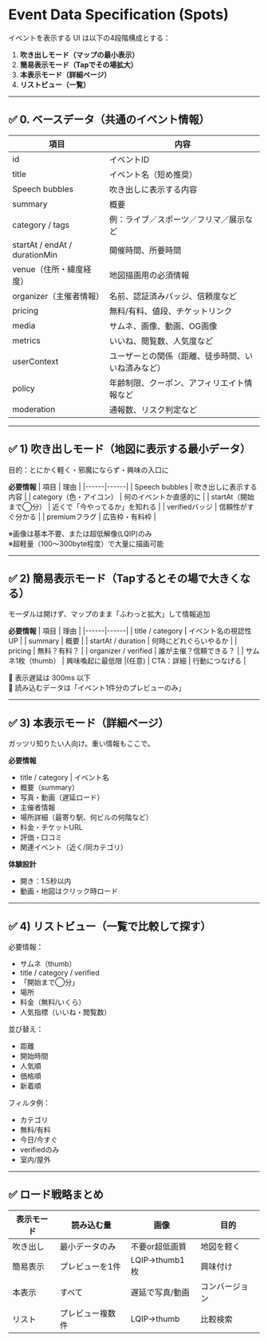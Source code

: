 # Event Data Specification (Spots)

イベントを表示する UI は以下の4段階構成とする：

1. **吹き出しモード（マップの最小表示）**
2. **簡易表示モード（Tapでその場拡大）**
3. **本表示モード（詳細ページ）**
4. **リストビュー（一覧）**

---

## ✅ 0. ベースデータ（共通のイベント情報）

| 項目 | 内容 |
|------|------|
| id | イベントID |
| title | イベント名（短め推奨） |
| Speech bubbles | 吹き出しに表示する内容 |
| summary | 概要 |
| category / tags | 例：ライブ／スポーツ／フリマ／展示など |
| startAt / endAt / durationMin | 開催時間、所要時間 |
| venue（住所・緯度経度） | 地図描画用の必須情報 |
| organizer（主催者情報） | 名前、認証済みバッジ、信頼度など |
| pricing | 無料/有料、値段、チケットリンク |
| media | サムネ、画像、動画、OG画像 |
| metrics | いいね、閲覧数、人気度など |
| userContext | ユーザーとの関係（距離、徒歩時間、いいね済みなど） |
| policy | 年齢制限、クーポン、アフィリエイト情報など |
| moderation | 通報数、リスク判定など |

---

## ✅ 1) 吹き出しモード（地図に表示する最小データ）

目的：とにかく軽く・邪魔にならず・興味の入口に

**必要情報**
| 項目 | 理由 |
|------|------|
| Speech bubbles | 吹き出しに表示する内容 |
| category（色・アイコン） | 何のイベントか直感的に |
| startAt（開始まで◯分） | 近くで「今やってるか」を知れる |
| verifiedバッジ | 信頼性がすぐ分かる |
| premiumフラグ | 広告枠・有料枠 |

※画像は基本不要、または超低解像(LQIP)のみ  
※超軽量（100〜300byte程度）で大量に描画可能

---

## ✅ 2) 簡易表示モード（Tapするとその場で大きくなる）

モーダルは開けず、マップのまま「ふわっと拡大」して情報追加

**必要情報**
| 項目 | 理由 |
|------|------|
| title / category | イベント名の視認性UP |
| summary | 概要 |
| startAt / duration | 何時にどれぐらいやるか |
| pricing | 無料？有料？ |
| organizer / verified | 誰が主催？信頼できる？ |
| サムネ1枚（thumb） | 興味喚起に最低限 |(任意)
| CTA：詳細  | 行動につなげる |

🔹 表示遅延は 300ms 以下  
🔹 読み込むデータは「イベント1件分のプレビューのみ」

---

## ✅ 3) 本表示モード（詳細ページ）

ガッツリ知りたい人向け。重い情報もここで。

**必要情報**
- title / category | イベント名
- 概要（summary）
- 写真・動画（遅延ロード）
- 主催者情報
- 場所詳細（最寄り駅、何ビルの何階など）
- 料金・チケットURL
- 評価・口コミ
- 関連イベント（近く/同カテゴリ）

**体験設計**
- 開き：1.5秒以内
- 動画・地図はクリック時ロード

---

## ✅ 4) リストビュー（一覧で比較して探す）

必要情報：
- サムネ（thumb）
- title / category / verified
- 「開始まで◯分」
- 場所
- 料金（無料/いくら）
- 人気指標（いいね・閲覧数）

並び替え：
- 距離
- 開始時間
- 人気順
- 価格順
- 新着順

フィルタ例：
- カテゴリ
- 無料/有料
- 今日/今すぐ
- verifiedのみ
- 室内/屋外


---

## ✅ ロード戦略まとめ

| 表示モード | 読み込む量 | 画像 | 目的 |
|------------|------------|------|------|
| 吹き出し | 最小データのみ | 不要or超低画質 | 地図を軽く |
| 簡易表示 | プレビューを1件 | LQIP→thumb1枚 | 興味付け |
| 本表示 | すべて | 遅延で写真/動画 | コンバージョン |
| リスト | プレビュー複数件 | LQIP→thumb | 比較検索 |

